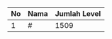 | No | Nama            | Jumlah Level |
|----|-----------------|--------------|
| 1  | #    |    1509        |
